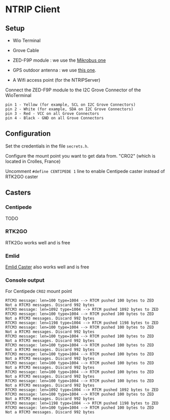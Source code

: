 # NTRIP Client

## Setup

* Wio Terminal
* Grove Cable
* ZED-F9P module : we use the [Mikrobus one](https://www.digikey.fr/fr/products/detail/mikroelektronika/MIKROE-4456/13662957)
* GPS outdoor antenna : we use [this one](https://www.digikey.fr/fr/products/detail/u-blox/ANN-MB-00-00/9817928).

* A Wifi access point (for the NTRIPServer)

Connect the ZED-F9P module to the I2C Grove Connector of the WioTerminal

    pin 1 - Yellow (for example, SCL on I2C Grove Connectors)
    pin 2 - White (for example, SDA on I2C Grove Connectors)
    pin 3 - Red - VCC on all Grove Connectors
    pin 4 - Black - GND on all Grove Connectors

## Configuration

Set the credentials in the file `secrets.h`.

Configure the mount point you want to get data from.  "CRO2" (which is located in Crolles, France)

Uncomment `#define CENTIPEDE 1` line to enable Centipede caster instead of RTK2GO caster

## Casters

### Centipede

TODO

### RTK2GO

RTK2Go works well and is free

### Emlid

[Emlid Caster](https://emlid.com/ntrip-caster/) also works well and is free 

### Console output

For Centipede `CRO2` mount point 

```console
RTCM3 message: len=100 type=1004 --> RTCM pushed 100 bytes to ZED
Not a RTCM3 messages. Discard 992 bytes
RTCM3 message: len=1092 type=1004 --> RTCM pushed 1092 bytes to ZED
RTCM3 message: len=100 type=1004 --> RTCM pushed 100 bytes to ZED
Not a RTCM3 messages. Discard 992 bytes
RTCM3 message: len=1198 type=1004 --> RTCM pushed 1198 bytes to ZED
RTCM3 message: len=100 type=1004 --> RTCM pushed 100 bytes to ZED
Not a RTCM3 messages. Discard 992 bytes
RTCM3 message: len=100 type=1004 --> RTCM pushed 100 bytes to ZED
Not a RTCM3 messages. Discard 992 bytes
RTCM3 message: len=100 type=1004 --> RTCM pushed 100 bytes to ZED
Not a RTCM3 messages. Discard 992 bytes
RTCM3 message: len=100 type=1004 --> RTCM pushed 100 bytes to ZED
Not a RTCM3 messages. Discard 992 bytes
RTCM3 message: len=100 type=1004 --> RTCM pushed 100 bytes to ZED
Not a RTCM3 messages. Discard 992 bytes
RTCM3 message: len=100 type=1004 --> RTCM pushed 100 bytes to ZED
Not a RTCM3 messages. Discard 992 bytes
RTCM3 message: len=100 type=1004 --> RTCM pushed 100 bytes to ZED
Not a RTCM3 messages. Discard 992 bytes
RTCM3 message: len=1092 type=1004 --> RTCM pushed 1092 bytes to ZED
RTCM3 message: len=100 type=1004 --> RTCM pushed 100 bytes to ZED
Not a RTCM3 messages. Discard 992 bytes
RTCM3 message: len=1198 type=1004 --> RTCM pushed 1198 bytes to ZED
RTCM3 message: len=100 type=1004 --> RTCM pushed 100 bytes to ZED
Not a RTCM3 messages. Discard 992 bytes

```